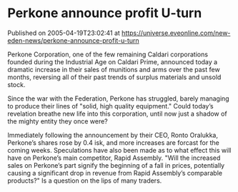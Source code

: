 # Perkone announce profit U-turn
Published on 2005-04-19T23:02:41 at https://universe.eveonline.com/new-eden-news/perkone-announce-profit-u-turn

Perkone Corporation, one of the few remaining Caldari corporations founded during the Industrial Age on Caldari Prime, announced today a dramatic increase in their sales of munitions and arms over the past few months, reversing all of their past trends of surplus materials and unsold stock.   
  
Since the war with the Federation, Perkone has struggled, barely managing to produce their lines of "solid, high quality equipment." Could today’s revelation breathe new life into this corporation, until now just a shadow of the mighty entity they once were?   
  
Immediately following the announcement by their CEO, Ronto Oralukka, Perkone’s shares rose by 0.4 isk, and more increases are forcast for the coming weeks. Speculations have also been made as to what effect this will have on Perkone’s main competitor, Rapid Assembly. "Will the increased sales on Perkone’s part signify the beginning of a fall in prices, potentially causing a significant drop in revenue from Rapid Assembly’s comparable products?" Is a question on the lips of many traders.
